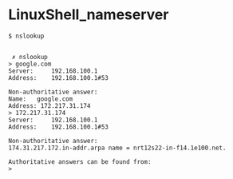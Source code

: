 # LinuxShell_nameserver


    $ nslookup


     ✗ nslookup
    > google.com
    Server:		192.168.100.1
    Address:	192.168.100.1#53

    Non-authoritative answer:
    Name:	google.com
    Address: 172.217.31.174
    > 172.217.31.174
    Server:		192.168.100.1
    Address:	192.168.100.1#53

    Non-authoritative answer:
    174.31.217.172.in-addr.arpa	name = nrt12s22-in-f14.1e100.net.

    Authoritative answers can be found from:
    > 
